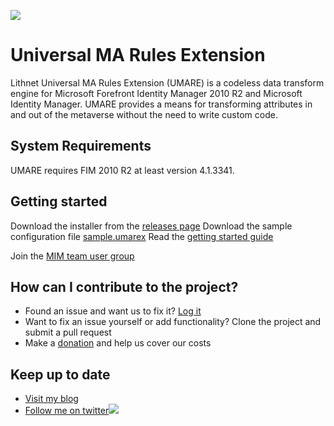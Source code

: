 ![](https://github.com/lithnet/umare/wiki/images/logo-ex-small.png)
# Universal MA Rules Extension
Lithnet Universal MA Rules Extension (UMARE) is a codeless data transform engine for Microsoft Forefront Identity Manager 2010 R2 and Microsoft Identity Manager. UMARE provides a means for transforming attributes in and out of the metaverse without the need to write custom code.

## System Requirements
UMARE requires FIM 2010 R2 at least version 4.1.3341.

##  Getting started
Download the installer from the [releases page](https://github.com/lithnet/umare/releases)
Download the sample configuration file [sample.umarex](https://github.com/lithnet/umare/wiki/resources/sample.umarex)
Read the [getting started guide](https://github.com/lithnet/umare/wiki/)

Join the [MIM team user group](https://www.thefimteam.com/fim-team-user-group)

## How can I contribute to the project?
* Found an issue and want us to fix it? [Log it](https://github.com/lithnet/umare/issues)
* Want to fix an issue yourself or add functionality? Clone the project and submit a pull request
* Make a [donation](https://lithnet.io/donate) and help us cover our costs

## Keep up to date
* [Visit my blog](http://blog.lithiumblue.com)
* [Follow me on twitter](https://twitter.com/RyanLNewington)![](http://twitter.com/favicon.ico)
